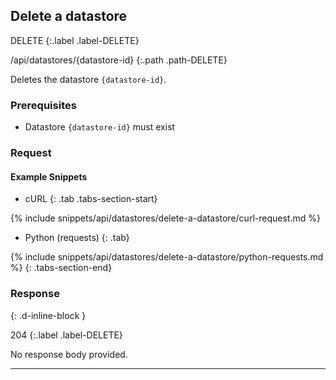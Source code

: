 ## Delete a datastore

DELETE
{:.label .label-DELETE}

/api/datastores/{datastore-id}
{:.path .path-DELETE}

Deletes the datastore `{datastore-id}`.

### Prerequisites
- Datastore `{datastore-id}` must exist

### Request
#### Example Snippets
- cURL
{: .tab .tabs-section-start}

{% include snippets/api/datastores/delete-a-datastore/curl-request.md %}

- Python (requests)
{: .tab}

{% include snippets/api/datastores/delete-a-datastore/python-requests.md %}
{: .tabs-section-end}

### Response
{: .d-inline-block }

204
{:.label .label-DELETE}

No response body provided.

---
